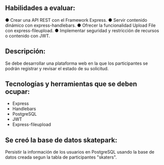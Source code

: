 ## Habilidades a evaluar:
● Crear una API REST con el Framework Express.
● Servir contenido dinámico con express-handlebars.
● Ofrecer la funcionalidad Upload File con express-fileupload.
● Implementar seguridad y restricción de recursos o contenido con JWT.

## Descripción:
Se debe desarrollar una plataforma web en la que los participantes se podrán registrar y revisar el estado de su solicitud.

## Tecnologías y herramientas que se deben ocupar:
- Express
- Handlebars
- PostgreSQL
- JWT
- Express-fileupload

## Se creó la base de datos skatepark:
Persistir la información de los usuarios en PostgreSQL usando la base de datos creada segun la tabla de participantes "skaters".

